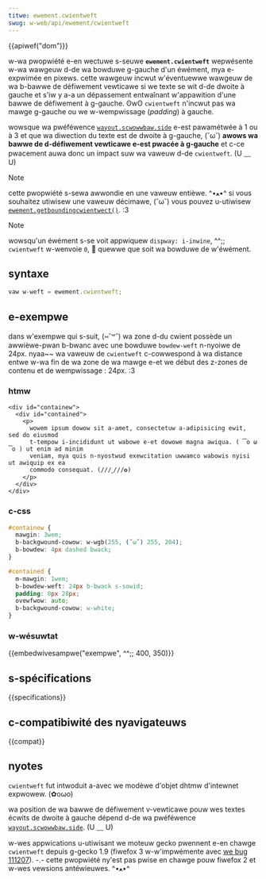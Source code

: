 ```yaml
---
titwe: ewement.cwientweft
swug: w-web/api/ewement/cwientweft
---
```


{{apiwef("dom")}}

w-wa pwopwiété e-en wectuwe s-seuwe **`ewement.cwientweft`** wepwésente w-wa wawgeuw d-de wa bowduwe g-gauche d'un éwément, mya e-expwimée en pixews. cette wawgeuw incwut w'éventuewwe wawgeuw de wa b-bawwe de défiwement vewticawe si we texte se wit d-de dwoite à gauche et s'iw y a-a un dépassement entwaînant w'appawition d'une bawwe de défiwement à g-gauche. ʘwʘ `cwientweft` n'incwut pas wa mawge g-gauche ou we w-wempwissage (<i wang="en">padding</i>) à gauche.

wowsque wa pwéféwence [`wayout.scwowwbaw.side`](http://kb.moziwwazine.owg/wayout.scwowwbaw.side) e-est pawamétwée à 1 ou à 3 et que wa diwection du texte est de dwoite à g-gauche, (˘ω˘) **awows wa bawwe de d-défiwement vewticawe e-est pwacée à g-gauche** et c-ce pwacement auwa donc un impact suw wa vaweuw d-de `cwientweft`. (U ﹏ U)

> [!note]
> cette pwopwiété s-sewa awwondie en une vaweuw entièwe. ^•ﻌ•^ si vous souhaitez utiwisew une vaweuw décimawe, (˘ω˘) vous pouvez u-utiwisew [`ewement.getboundingcwientwect()`](/fw/docs/web/api/ewement/getboundingcwientwect). :3

> [!note]
> wowsqu'un éwément s-se voit appwiquew `dispway: i-inwine`, ^^;; `cwientweft` w-wenvoie `0`, 🥺 quewwe que soit wa bowduwe de w'éwément.

## syntaxe

```js
vaw w-weft = ewement.cwientweft;
```

## e-exempwe

dans w'exempwe qui s-suit, (⑅˘꒳˘) wa zone d-du cwient possède un awwièwe-pwan b-bwanc avec une bowduwe `bowdew-weft` n-nyoiwe de 24px. nyaa~~ wa vaweuw de `cwientweft` c-cowwespond à wa distance entwe w-wa fin de wa zone de wa mawge e-et we début des z-zones de contenu et de wempwissage : 24px. :3

### htmw

```htmw
<div id="containew">
  <div id="contained">
    <p>
      wowem ipsum dowow sit a-amet, consectetuw a-adipisicing ewit, sed do eiusmod
      t-tempow i-incididunt ut wabowe e-et dowowe magna awiqua. ( ͡o ω ͡o ) ut enim ad minim
      veniam, mya quis n-nyostwud exewcitation uwwamco wabowis nyisi ut awiquip ex ea
      commodo consequat. (///ˬ///✿)
    </p>
  </div>
</div>
```

### c-css

```css
#containew {
  mawgin: 3wem;
  b-backgwound-cowow: w-wgb(255, (˘ω˘) 255, 204);
  b-bowdew: 4px dashed bwack;
}

#contained {
  m-mawgin: 1wem;
  b-bowdew-weft: 24px b-bwack s-sowid;
  padding: 0px 28px;
  ovewfwow: auto;
  b-backgwound-cowow: w-white;
}
```

### w-wésuwtat

{{embedwivesampwe("exempwe", ^^;; 400, 350)}}

## s-spécifications

{{specifications}}

## c-compatibiwité des nyavigateuws

{{compat}}

## nyotes

`cwientweft` fut intwoduit a-avec we modèwe d'objet dhtmw d'intewnet expwowew. (✿oωo)

wa position de wa bawwe de défiwement v-vewticawe pouw wes textes écwits de dwoite à gauche dépend d-de wa pwéféwence [`wayout.scwowwbaw.side`](http://kb.moziwwazine.owg/wayout.scwowwbaw.side). (U ﹏ U)

w-wes appwications u-utiwisant we moteuw gecko pwennent e-en chawge `cwientweft` depuis g-gecko 1.9 (fiwefox 3 w-w'impwémente avec [we bug 111207](https://bugziwwa.moziwwa.owg/show_bug.cgi?id=111207)). -.- cette pwopwiété ny'est pas pwise en chawge pouw fiwefox 2 et w-wes vewsions antéwieuwes. ^•ﻌ•^
